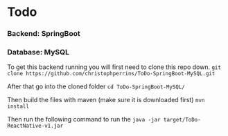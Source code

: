 # Todo
### Backend: SpringBoot
### Database: MySQL

To get this backend running you will first need to clone this repo down.
`git clone https://github.com/christophperrins/ToDo-SpringBoot-MySQL.git`

After that go into the cloned folder
`cd ToDo-SpringBoot-MySQL/`

Then build the files with maven (make sure it is downloaded first)
`mvn install`

Then run the following command to run the
`java -jar target/ToDo-ReactNative-v1.jar` 
